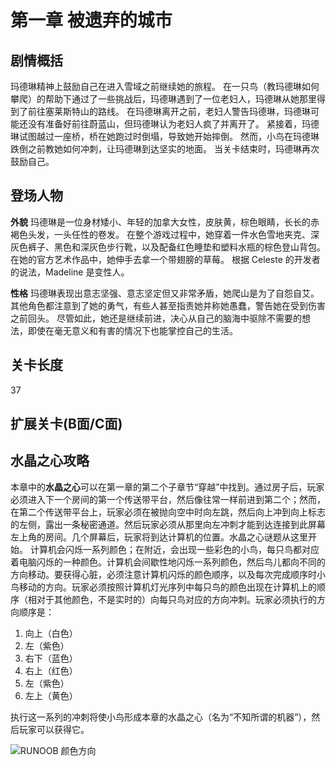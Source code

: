 # 第一章 被遗弃的城市
## 剧情概括
玛德琳精神上鼓励自己在进入雪域之前继续她的旅程。 在一只鸟（教玛德琳如何攀爬）的帮助下通过了一些挑战后，玛德琳遇到了一位老妇人，玛德琳从她那里得到了前往塞莱斯特山的路线。 在玛德琳离开之前，老妇人警告玛德琳，玛德琳可能还没有准备好前往蔚蓝山，但玛德琳认为老妇人疯了并离开了。 紧接着，玛德琳试图越过一座桥，桥在她跑过时倒塌，导致她开始摔倒。 然而，小鸟在玛德琳跌倒之前教她如何冲刺，让玛德琳到达坚实的地面。 当关卡结束时，玛德琳再次鼓励自己。 
## 登场人物
**外貌**
玛德琳是一位身材矮小、年轻的加拿大女性，皮肤黄，棕色眼睛，长长的赤褐色头发，一头任性的卷发。 在整个游戏过程中，她穿着一件水色雪地夹克、深灰色裤子、黑色和深灰色步行靴，以及配备红色睡垫和塑料水瓶的棕色登山背包。 在她的官方艺术作品中，她伸手去拿一个带翅膀的草莓。 根据 Celeste 的开发者的说法，Madeline 是变性人。 

**性格**
玛德琳表现出意志坚强、意志坚定但又非常矛盾，她爬山是为了自怨自艾。 其他角色都注意到了她的勇气，有些人甚至指责她并称她愚蠢，警告她在受到伤害之前回头。 尽管如此，她还是继续前进，决心从自己的脑海中驱除不需要的想法，即使在毫无意义和有害的情况下也能掌控自己的生活。 
## 关卡长度
37
## 扩展关卡(**B面**/**C面**)
## 水晶之心攻略
本章中的**水晶之心**可以在第一章的第二个子章节“穿越”中找到。通过房子后，玩家必须进入下一个房间的第一个传送带平台，然后像往常一样前进到第二个；然而，在第二个传送带平台上，玩家必须在被抛向空中时向左跳，然后向上冲到向上标志的左侧，露出一条秘密通道。然后玩家必须从那里向左冲刺才能到达连接到此屏幕左上角的房间。几个屏幕后，玩家将到达计算机的位置。水晶之心谜题从这里开始。
计算机会闪烁一系列颜色；在附近，会出现一些彩色的小鸟，每只鸟都对应着电脑闪烁的一种颜色。计算机会间歇性地闪烁一系列颜色，然后鸟儿都向不同的方向移动。要获得心脏，必须注意计算机闪烁的颜色顺序，以及每次完成顺序时小鸟移动的方向。玩家必须按照计算机灯光序列中每只鸟的颜色出现在计算机上的顺序（相对于其他颜色，不是实时的）向每只鸟对应的方向冲刺。玩家必须执行的方向顺序是： 
1. 向上（白色）
2. 左（紫色）
3. 右下（蓝色）
4. 右上（红色）
5. 左（紫色）
6. 左上（黄色）  

执行这一系列的冲刺将使小鸟形成本章的水晶之心（名为“不知所谓的机器”），然后玩家可以获得它。

![RUNOOB 颜色方向 ](https://static.wikia.nocookie.net/celestegame/images/e/e7/Celeste_Birds.png/revision/latest/scale-to-width-down/220?cb=20201006071705)
